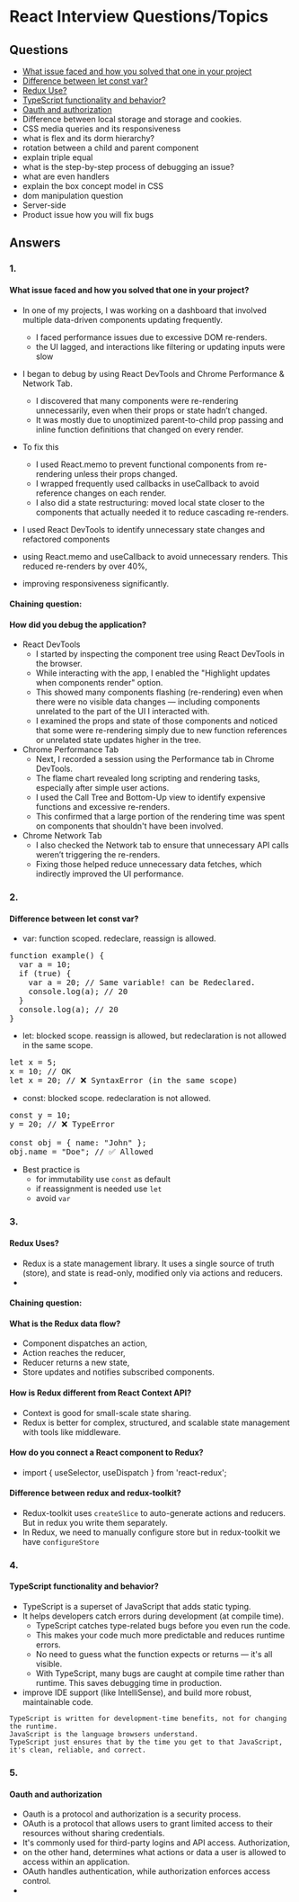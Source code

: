 # React Interview Questions/Topics

## Questions
- [What issue faced and how you solved that one in your project](#1)
- [Difference between let const var?](#2)
- [Redux Use?](#3)
- [TypeScript functionality and behavior?](#4)
- [Oauth and authorization](#5)
- Difference between local storage and storage and cookies.
- CSS media queries and its responsiveness
- what is flex and its dorm hierarchy?
- rotation between a child and parent component
- explain triple equal
- what is the step-by-step process of debugging an issue?
- what are even handlers
- explain the box concept model in CSS
- dom manipulation question
- Server-side
- Product issue how you will fix bugs

## Answers

### 1.
#### What issue faced and how you solved that one in your project?
- In one of my projects, I was working on a dashboard that involved multiple data-driven components updating frequently.
  - I faced performance issues due to excessive DOM re-renders.
  - the UI lagged, and interactions like filtering or updating inputs were slow
  
- I began to debug by using React DevTools and Chrome Performance & Network Tab.
  - I discovered that many components were re-rendering unnecessarily, even when their props or state hadn’t changed. 
  - It was mostly due to unoptimized parent-to-child prop passing and inline function definitions that changed on every render.
  
- To fix this
  - I used React.memo to prevent functional components from re-rendering unless their props changed.
  - I wrapped frequently used callbacks in useCallback to avoid reference changes on each render.
  - I also did a state restructuring: moved local state closer to the components that actually needed it to reduce cascading re-renders.
  
- I used React DevTools to identify unnecessary state changes and refactored components 
- using React.memo and useCallback to avoid unnecessary renders. This reduced re-renders by over 40%, 
- improving responsiveness significantly.

#### Chaining question:
#### How did you debug the application?
- React DevTools
  - I started by inspecting the component tree using React DevTools in the browser.
  - While interacting with the app, I enabled the "Highlight updates when components render" option.
  - This showed many components flashing (re-rendering) even when there were no visible data changes — including components unrelated to the part of the UI I interacted with.
  - I examined the props and state of those components and noticed that some were re-rendering simply due to new function references or unrelated state updates higher in the tree.
- Chrome Performance Tab
  - Next, I recorded a session using the Performance tab in Chrome DevTools.
  - The flame chart revealed long scripting and rendering tasks, especially after simple user actions.
  - I used the Call Tree and Bottom-Up view to identify expensive functions and excessive re-renders.
  - This confirmed that a large portion of the rendering time was spent on components that shouldn't have been involved.
- Chrome Network Tab
  - I also checked the Network tab to ensure that unnecessary API calls weren’t triggering the re-renders.
  - Fixing those helped reduce unnecessary data fetches, which indirectly improved the UI performance.

### 2.
#### Difference between let const var?
- var: function scoped. redeclare, reassign is allowed.
<pre>
function example() {
  var a = 10;
  if (true) {
    var a = 20; // Same variable! can be Redeclared.
    console.log(a); // 20
  }
  console.log(a); // 20
}
</pre>

- let: blocked scope. reassign is allowed, but redeclaration is not allowed in the same scope.
<pre>
let x = 5;
x = 10; // OK
let x = 20; // ❌ SyntaxError (in the same scope)
</pre>

- const: blocked scope. redeclaration is not allowed.
<pre>
const y = 10;
y = 20; // ❌ TypeError

const obj = { name: "John" };
obj.name = "Doe"; // ✅ Allowed
</pre>
- Best practice is
  - for immutability use `const` as default
  - if reassignment is needed use `let`
  - avoid `var`

### 3.
#### Redux Uses?
- Redux is a state management library. It uses a single source of truth (store), and state is read-only, modified only via actions and reducers.
- 
#### Chaining question:
#### What is the Redux data flow?
- Component dispatches an action,
- Action reaches the reducer,
- Reducer returns a new state,
- Store updates and notifies subscribed components.

#### How is Redux different from React Context API?
- Context is good for small-scale state sharing.
- Redux is better for complex, structured, and scalable state management with tools like middleware.

#### How do you connect a React component to Redux?
- import { useSelector, useDispatch } from 'react-redux';

#### Difference between redux and redux-toolkit?
- Redux-toolkit uses `createSlice` to auto-generate actions and reducers. But in redux you write them separately.
- In Redux, we need to manually configure store but in redux-toolkit we have `configureStore`


### 4.
#### TypeScript functionality and behavior?
- TypeScript is a superset of JavaScript that adds static typing. 
- It helps developers catch errors during development (at compile time).
  - TypeScript catches type-related bugs before you even run the code.
  - This makes your code much more predictable and reduces runtime errors.
  - No need to guess what the function expects or returns — it's all visible.
  - With TypeScript, many bugs are caught at compile time rather than runtime. This saves debugging time in production.
- improve IDE support (like IntelliSense), and build more robust, maintainable code.
```
TypeScript is written for development-time benefits, not for changing the runtime. 
JavaScript is the language browsers understand.
TypeScript just ensures that by the time you get to that JavaScript, it's clean, reliable, and correct.
```






### 5.
#### Oauth and authorization
- Oauth is a protocol and authorization is a security process.
- OAuth is a protocol that allows users to grant limited access to their resources without sharing credentials. 
- It's commonly used for third-party logins and API access. Authorization, 
- on the other hand, determines what actions or data a user is allowed to access within an application. 
- OAuth handles authentication, while authorization enforces access control.
- 
